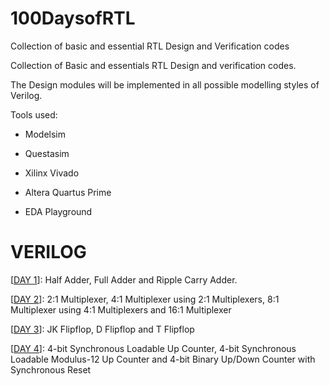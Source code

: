 # 100DaysofRTL
Collection of basic and essential RTL Design and Verification codes

Collection of Basic and essentials RTL Design and verification codes.

The Design modules will be implemented in all possible modelling styles of Verilog.

Tools used:

  - Modelsim 
  
  - Questasim 
  
  - Xilinx Vivado 
  
  - Altera Quartus Prime 
  
  - EDA Playground

# VERILOG

[[DAY 1](https://github.com/c0dE3P/100DaysofRTL/tree/main/DAY%201)]: Half Adder, Full Adder and Ripple Carry Adder.

[[DAY 2](https://github.com/c0dE3P/100DaysofRTL/tree/main/DAY%202)]: 2:1 Multiplexer, 4:1 Multiplexer using 2:1 Multiplexers, 8:1 Multiplexer using 4:1 Multiplexers and 16:1 Multiplexer

[[DAY 3](https://github.com/c0dE3P/100DaysofRTL/tree/main/DAY%203)]: JK Flipflop, D Flipflop and T Flipflop

[[DAY 4](https://github.com/c0dE3P/100DaysofRTL/tree/main/DAY%204)]: 4-bit Synchronous Loadable Up Counter, 4-bit Synchronous Loadable Modulus-12 Up Counter and 4-bit Binary Up/Down Counter with Synchronous Reset
